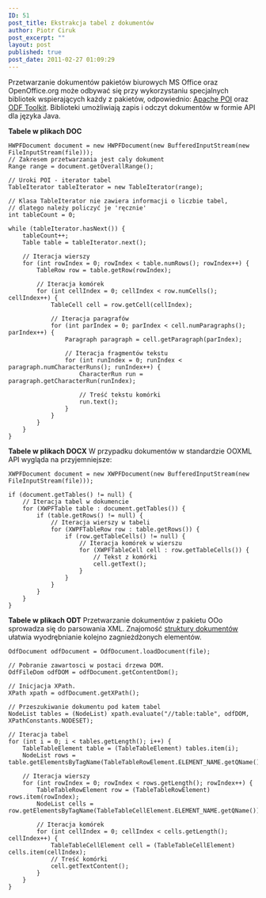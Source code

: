 ```yaml
---
ID: 51
post_title: Ekstrakcja tabel z dokumentów
author: Piotr Ciruk
post_excerpt: ""
layout: post
published: true
post_date: 2011-02-27 01:09:29
---
```

Przetwarzanie dokumentów pakietów biurowych MS Office oraz OpenOffice.org może odbywać się przy wykorzystaniu specjalnych bibliotek wspierających każdy z pakietów, odpowiednio: <a href="http://poi.apache.org/">Apache POI</a> oraz <a href="http://odftoolkit.org/">ODF Toolkit</a>. Biblioteki umożliwiają zapis i odczyt dokumentów w formie API dla języka Java.

<strong>Tabele w plikach DOC</strong>
```
HWPFDocument document = new HWPFDocument(new BufferedInputStream(new FileInputStream(file)));
// Zakresem przetwarzania jest caly dokument
Range range = document.getOverallRange();

// Uroki POI - iterator tabel
TableIterator tableIterator = new TableIterator(range);

// Klasa TableIterator nie zawiera informacji o liczbie tabel, 
// dlatego należy policzyć je 'ręcznie'
int tableCount = 0;

while (tableIterator.hasNext()) {
	tableCount++;
	Table table = tableIterator.next();
	
	// Iteracja wierszy
	for (int rowIndex = 0; rowIndex < table.numRows(); rowIndex++) {
		TableRow row = table.getRow(rowIndex);
		
		// Iteracja komórek
		for (int cellIndex = 0; cellIndex < row.numCells(); cellIndex++) {
			TableCell cell = row.getCell(cellIndex);
			
			// Iteracja paragrafów
			for (int parIndex = 0; parIndex < cell.numParagraphs(); parIndex++) {
				Paragraph paragraph = cell.getParagraph(parIndex);
				
				// Iteracja fragmentów tekstu
				for (int runIndex = 0; runIndex < paragraph.numCharacterRuns(); runIndex++) {
					CharacterRun run = paragraph.getCharacterRun(runIndex);
					
					// Treść tekstu komórki
					run.text();
				}
			}
		}
	}
}
```

<strong>Tabele w plikach DOCX</strong>
W przypadku dokumentów w standardzie OOXML API wygląda na przyjemniejsze:
```
XWPFDocument document = new XWPFDocument(new BufferedInputStream(new FileInputStream(file)));

if (document.getTables() != null) {
	// Iteracja tabel w dokumencie
	for (XWPFTable table : document.getTables()) {
		if (table.getRows() != null) {
			// Iteracja wierszy w tabeli
			for (XWPFTableRow row : table.getRows()) {
				if (row.getTableCells() != null) {
					// Iteracja komórek w wierszu
					for (XWPFTableCell cell : row.getTableCells()) {
						// Tekst z komórki
						cell.getText();
					}
				}
			}
		}
	}
}
```

<strong>Tabele w plikach ODT</strong>
Przetwarzanie dokumentów z pakietu OOo sprowadza się do parsowania XML. Znajomość <a href="http://odftoolkit.org/projects/odfdom/pages/Layers#The_ODF_XML_Layer">struktury dokumentów</a> ułatwia wyodrębnianie kolejno zagnieżdżonych elementów.
```
OdfDocument odfDocument = OdfDocument.loadDocument(file);
		
// Pobranie zawartosci w postaci drzewa DOM.
OdfFileDom odfDOM = odfDocument.getContentDom();

// Inicjacja XPath.
XPath xpath = odfDocument.getXPath();

// Przeszukiwanie dokumentu pod katem tabel
NodeList tables = (NodeList) xpath.evaluate("//table:table", odfDOM, XPathConstants.NODESET);

// Iteracja tabel
for (int i = 0; i < tables.getLength(); i++) {
	TableTableElement table = (TableTableElement) tables.item(i);
	NodeList rows = table.getElementsByTagName(TableTableRowElement.ELEMENT_NAME.getQName());
	
	// Iteracja wierszy
	for (int rowIndex = 0; rowIndex < rows.getLength(); rowIndex++) {
		TableTableRowElement row = (TableTableRowElement) rows.item(rowIndex);
		NodeList cells = row.getElementsByTagName(TableTableCellElement.ELEMENT_NAME.getQName());
		
		// Iteracja komórek
		for (int cellIndex = 0; cellIndex < cells.getLength(); cellIndex++) {
			TableTableCellElement cell = (TableTableCellElement) cells.item(cellIndex);
			// Treść komórki
			cell.getTextContent();
		}
	}
}
```